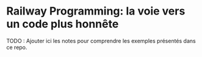 # Railway Programming: la voie vers un code plus honnête

TODO : Ajouter ici les notes pour comprendre les exemples présentés dans ce repo.